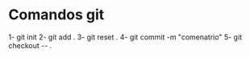 # Comandos git

1- git init
2- git add .
3- git reset .
4- git commit -m "comenatrio"
5- git checkout -- .